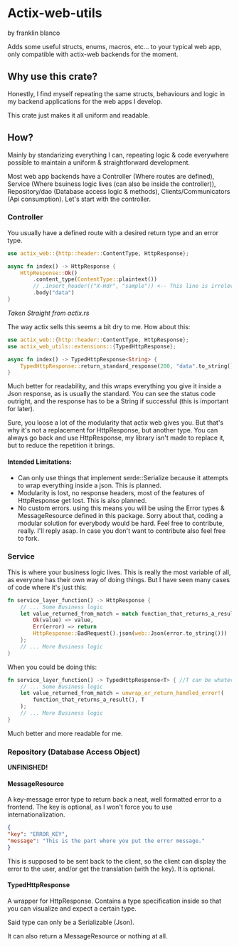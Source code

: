 # Actix-web-utils

by franklin blanco

Adds some useful structs, enums, macros, etc... to your typical web app, only compatible with actix-web backends for the moment.

## Why use this crate?

Honestly, I find myself repeating the same structs, behaviours and logic in my backend applications for the web apps I develop.

This crate just makes it all uniform and readable.

## How?

Mainly by standarizing everything I can, repeating logic & code everywhere possible to maintain a uniform & straightforward development.

Most web app backends have a Controller (Where routes are defined), Service (Where bsuiness logic lives (can also be inside the controller)), Repository/dao (Database access logic & methods), Clients/Communicators (Api consumption). Let's start with the controller.

### Controller

You usually have a defined route with a desired return type and an error type. 


```rust
use actix_web::{http::header::ContentType, HttpResponse};

async fn index() -> HttpResponse {
    HttpResponse::Ok()
        .content_type(ContentType::plaintext())
        // .insert_header(("X-Hdr", "sample")) <-- This line is irrelevant for this example
        .body("data")
}
```
*Taken Straight from actix.rs*

The way actix sells this seems a bit dry to me. How about this:

```rust
use actix_web::{http::header::ContentType, HttpResponse};
use actix_web_utils::extensions::{TypedHttpResponse};

async fn index() -> TypedHttpResponse<String> {
    TypedHttpResponse::return_standard_response(200, "data".to_string())
}
```

Much better for readability, and this wraps everything you give it inside a Json response, as is usually the standard. You can see the status code outright, and the response has to be a String if successful (this is important for later). 

Sure, you loose a lot of the modularity that actix web gives you. But that's why it's not a replacement for HttpResponse, but another type. You can always go back and use HttpResponse, my library isn't made to replace it, but to reduce the repetition it brings.

#### Intended Limitations: 
- Can only use things that implement serde::Serialize because it attempts to wrap everything inside a json. This is planned.
- Modularity is lost, no response headers, most of the features of HttpResponse get lost. This is also planned.
- No custom errors. using this means you will be using the Error types & MessageResource defined in this package. Sorry about that, coding a modular solution for everybody would be hard. Feel free to contribute, really. I'll reply asap. In case you don't want to contribute also feel free to fork.

### Service 
This is where your business logic lives. This is really the most variable of all, as everyone has their own way of doing things. But I have seen many cases of code where it's just this:

```rust
fn service_layer_function() -> HttpResponse {
	// ... Some Business logic
	let value_returned_from_match = match function_that_returns_a_result() {
		Ok(value) => value,
		Err(error) => return 
		HttpResponse::BadRequest().json(web::Json(error.to_string()))
	};
	// ... More Business logic
}
```

When you could be doing this: 

```rust
fn service_layer_function() -> TypedHttpResponse<T> { //T can be whatever you want
	// ... Some Business logic
	let value_returned_from_match = unwrap_or_return_handled_error!(
		function_that_returns_a_result(), T
	);
	// ... More Business logic
}
```

Much better and more readable for me.

### Repository (Database Access Object)
**UNFINISHED!**

#### MessageResource

A key-message error type to return back a neat, well formatted error to a frontend. The key is optional, as I won't force you to use internationalization.

```json
{
"key": "ERROR_KEY",
"message": "This is the part where you put the error message."
}
```

This is supposed to be sent back to the client, so the client can display the error to the user, and/or get the translation (with the key). It is optional.

#### TypedHttpResponse

A wrapper for HttpResponse. Contains a type specification inside so that you can visualize and expect a certain type.

Said type can only be a Serializable (Json).

It can also return a MessageResource or nothing at all.
